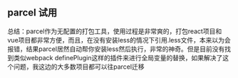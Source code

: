 ## parcel 试用

总结：parcel作为无配置的打包工具，使用过程是非常爽的，打包react项目和vue项目都非常方便，而且，在没有安装less的情况下引用.less文件，本来以为会报错，结果parcel居然自动帮你安装less然后执行，非常的神奇。但是目前没有找到类似webpack definePlugin这样的插件来进行全局变量的替换，如果解决了这个问题，我这边的大多数项目都可以往parcel迁移